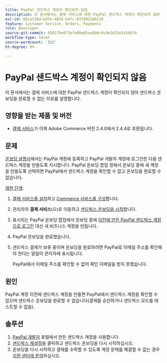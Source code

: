 ```yaml
---
title: PayPal 샌드박스 계정이 확인되지 않음
description: 이 문서에서는 결제 서비스에 대한 PayPal 샌드박스 계정이 확인되지 않아 샌드박스 온보딩을 완료할 수 없는 이유를 설명합니다.
exl-id: 05ce130d-6dfe-4834-bdfc-837902100118
feature: Customer Service, Orders, Payments
role: Developer
source-git-commit: 958179e0f3efe08e65ea8b0c4c4e1015e3c5bb76
workflow-type: tm+mt
source-wordcount: '312'
ht-degree: 0%

---
```


# PayPal 샌드박스 계정이 확인되지 않음

이 문서에서는 결제 서비스에 대한 PayPal 샌드박스 계정이 확인되지 않아 샌드박스 온보딩을 완료할 수 없는 이유를 설명합니다.

## 영향을 받는 제품 및 버전

* [결제 서비스](https://marketplace.magento.com/magento-payment-services.html)가 이제 Adobe Commerce 버전 2.4.0에서 2.4.4로 호환됩니다.

## 문제

[온보딩 설명서](https://experienceleague.adobe.com/docs/commerce-merchant-services/payment-services/get-started/onboard.html)에서는 PayPal 계정에 등록하고 PayPal 개발자 계정에 로그인한 다음 샌드박스 계정을 만들도록 지시합니다. PayPal 온보딩 팝업 창에서 온보딩 중에 새 계정을 만들도록 선택하면 PayPal에서 샌드박스 계정을 확인할 수 없고 온보딩을 완료할 수 없습니다.

<u>재현 단계</u>:

1. [결제 서비스를 설치](https://experienceleague.adobe.com/docs/commerce-merchant-services/payment-services/get-started/install.html)하고 [Commerce 서비스를 구성](https://experienceleague.adobe.com/docs/commerce-merchant-services/payment-services/get-started/connect.html#configure-commerce-services)합니다.
1. 관리자의 **결제 서비스**(으)로 이동하고 [샌드박스 온보딩을 시작](https://experienceleague.adobe.com/docs/commerce-merchant-services/payment-services/get-started/onboard.html)합니다.
1. 표시되는 PayPal 온보딩 팝업에서 온보딩 중에 [이전에 만든 PayPal 샌드박스 계정으로 로그인](https://experienceleague.adobe.com/docs/commerce-merchant-services/payment-services/get-started/sandbox.html#test-in-sandbox-environment) 대신 새 비즈니스 계정을 만듭니다.
1. PayPal 온보딩을 완료했습니다.
1. 샌드박스 결제가 보류 중이며 온보딩을 완료하려면 PayPal로 이메일 주소를 확인해야 한다는 알림이 관리자에 표시됩니다.

   PayPal에서 이메일 주소를 확인할 수 없어 확인 이메일을 받지 못했습니다.

## 원인

PayPal 계정 이전에 샌드박스 계정을 만들면 PayPal에서 샌드박스 계정을 확인할 수 없으며 샌드박스 온보딩을 완료할 수 없습니다(결제를 승인하거나 샌드박스 모드를 테스트할 수 없음).

## 솔루션

1. [PayPal 개발자](https://developer.paypal.com/docs/api-basics/sandbox/accounts/#create-a-business-sandbox-account) 포털에서 만든 샌드박스 계정을 사용합니다.
1. [샌드박스 재설정](https://experienceleague.adobe.com/docs/commerce-merchant-services/payment-services/get-started/sandbox.html#test-in-sandbox-environment)을 클릭하고 샌드박스 온보딩을 다시 시작하십시오.
1. 온보딩을 다시 시작하고 결제를 수락할 수 있도록 계정 문제를 해결할 수 없는 경우 [지원 센터에 문의](mailto:payment-services-support@adobe.com)하십시오.
